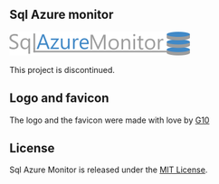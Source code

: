 ## Sql Azure monitor

![alt text](https://github.com/lucil/SqlAzureMonitor/blob/master/Web/ClientApp/images/Logo.png)

This project is discontinued.


## Logo and favicon
The logo and the favicon were made with love by [G10](https://github.com/zuologio)

## License

Sql Azure Monitor is released under the [MIT License](http://www.opensource.org/licenses/MIT).
